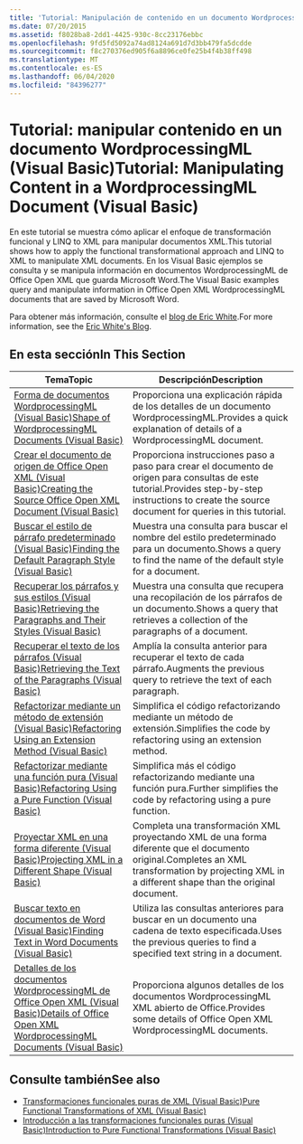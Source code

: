 ```yaml
---
title: 'Tutorial: Manipulación de contenido en un documento WordprocessingML'
ms.date: 07/20/2015
ms.assetid: f8028ba8-2dd1-4425-930c-8cc23176ebbc
ms.openlocfilehash: 9fd5fd5092a74ad8124a691d7d3bb479fa5dcdde
ms.sourcegitcommit: f8c270376ed905f6a8896ce0fe25b4f4b38ff498
ms.translationtype: MT
ms.contentlocale: es-ES
ms.lasthandoff: 06/04/2020
ms.locfileid: "84396277"
---
```

# <a name="tutorial-manipulating-content-in-a-wordprocessingml-document-visual-basic"></a><span data-ttu-id="1243d-102">Tutorial: manipular contenido en un documento WordprocessingML (Visual Basic)</span><span class="sxs-lookup"><span data-stu-id="1243d-102">Tutorial: Manipulating Content in a WordprocessingML Document (Visual Basic)</span></span>
<span data-ttu-id="1243d-103">En este tutorial se muestra cómo aplicar el enfoque de transformación funcional y LINQ to XML para manipular documentos XML.</span><span class="sxs-lookup"><span data-stu-id="1243d-103">This tutorial shows how to apply the functional transformational approach and LINQ to XML to manipulate XML documents.</span></span> <span data-ttu-id="1243d-104">En los Visual Basic ejemplos se consulta y se manipula información en documentos WordprocessingML de Office Open XML que guarda Microsoft Word.</span><span class="sxs-lookup"><span data-stu-id="1243d-104">The Visual Basic examples query and manipulate information in Office Open XML WordprocessingML documents that are saved by Microsoft Word.</span></span>  
  
 <span data-ttu-id="1243d-105">Para obtener más información, consulte el [blog de Eric White](http://www.ericwhite.com).</span><span class="sxs-lookup"><span data-stu-id="1243d-105">For more information, see the [Eric White's Blog](http://www.ericwhite.com).</span></span>  
  
## <a name="in-this-section"></a><span data-ttu-id="1243d-106">En esta sección</span><span class="sxs-lookup"><span data-stu-id="1243d-106">In This Section</span></span>  
  
|<span data-ttu-id="1243d-107">Tema</span><span class="sxs-lookup"><span data-stu-id="1243d-107">Topic</span></span>|<span data-ttu-id="1243d-108">Descripción</span><span class="sxs-lookup"><span data-stu-id="1243d-108">Description</span></span>|  
|-----------|-----------------|  
|[<span data-ttu-id="1243d-109">Forma de documentos WordprocessingML (Visual Basic)</span><span class="sxs-lookup"><span data-stu-id="1243d-109">Shape of WordprocessingML Documents (Visual Basic)</span></span>](shape-of-wordprocessingml-documents.md)|<span data-ttu-id="1243d-110">Proporciona una explicación rápida de los detalles de un documento WordprocessingML.</span><span class="sxs-lookup"><span data-stu-id="1243d-110">Provides a quick explanation of details of a WordprocessingML document.</span></span>|  
|[<span data-ttu-id="1243d-111">Crear el documento de origen de Office Open XML (Visual Basic)</span><span class="sxs-lookup"><span data-stu-id="1243d-111">Creating the Source Office Open XML Document (Visual Basic)</span></span>](creating-the-source-office-open-xml-document.md)|<span data-ttu-id="1243d-112">Proporciona instrucciones paso a paso para crear el documento de origen para consultas de este tutorial.</span><span class="sxs-lookup"><span data-stu-id="1243d-112">Provides step-by-step instructions to create the source document for queries in this tutorial.</span></span>|  
|[<span data-ttu-id="1243d-113">Buscar el estilo de párrafo predeterminado (Visual Basic)</span><span class="sxs-lookup"><span data-stu-id="1243d-113">Finding the Default Paragraph Style (Visual Basic)</span></span>](finding-the-default-paragraph-style.md)|<span data-ttu-id="1243d-114">Muestra una consulta para buscar el nombre del estilo predeterminado para un documento.</span><span class="sxs-lookup"><span data-stu-id="1243d-114">Shows a query to find the name of the default style for a document.</span></span>|  
|[<span data-ttu-id="1243d-115">Recuperar los párrafos y sus estilos (Visual Basic)</span><span class="sxs-lookup"><span data-stu-id="1243d-115">Retrieving the Paragraphs and Their Styles (Visual Basic)</span></span>](retrieving-the-paragraphs-and-their-styles.md)|<span data-ttu-id="1243d-116">Muestra una consulta que recupera una recopilación de los párrafos de un documento.</span><span class="sxs-lookup"><span data-stu-id="1243d-116">Shows a query that retrieves a collection of the paragraphs of a document.</span></span>|  
|[<span data-ttu-id="1243d-117">Recuperar el texto de los párrafos (Visual Basic)</span><span class="sxs-lookup"><span data-stu-id="1243d-117">Retrieving the Text of the Paragraphs (Visual Basic)</span></span>](retrieving-the-text-of-the-paragraphs.md)|<span data-ttu-id="1243d-118">Amplía la consulta anterior para recuperar el texto de cada párrafo.</span><span class="sxs-lookup"><span data-stu-id="1243d-118">Augments the previous query to retrieve the text of each paragraph.</span></span>|  
|[<span data-ttu-id="1243d-119">Refactorizar mediante un método de extensión (Visual Basic)</span><span class="sxs-lookup"><span data-stu-id="1243d-119">Refactoring Using an Extension Method (Visual Basic)</span></span>](refactoring-using-an-extension-method.md)|<span data-ttu-id="1243d-120">Simplifica el código refactorizando mediante un método de extensión.</span><span class="sxs-lookup"><span data-stu-id="1243d-120">Simplifies the code by refactoring using an extension method.</span></span>|  
|[<span data-ttu-id="1243d-121">Refactorizar mediante una función pura (Visual Basic)</span><span class="sxs-lookup"><span data-stu-id="1243d-121">Refactoring Using a Pure Function (Visual Basic)</span></span>](refactoring-using-a-pure-function.md)|<span data-ttu-id="1243d-122">Simplifica más el código refactorizando mediante una función pura.</span><span class="sxs-lookup"><span data-stu-id="1243d-122">Further simplifies the code by refactoring using a pure function.</span></span>|  
|[<span data-ttu-id="1243d-123">Proyectar XML en una forma diferente (Visual Basic)</span><span class="sxs-lookup"><span data-stu-id="1243d-123">Projecting XML in a Different Shape (Visual Basic)</span></span>](projecting-xml-in-a-different-shape.md)|<span data-ttu-id="1243d-124">Completa una transformación XML proyectando XML de una forma diferente que el documento original.</span><span class="sxs-lookup"><span data-stu-id="1243d-124">Completes an XML transformation by projecting XML in a different shape than the original document.</span></span>|  
|[<span data-ttu-id="1243d-125">Buscar texto en documentos de Word (Visual Basic)</span><span class="sxs-lookup"><span data-stu-id="1243d-125">Finding Text in Word Documents (Visual Basic)</span></span>](finding-text-in-word-documents.md)|<span data-ttu-id="1243d-126">Utiliza las consultas anteriores para buscar en un documento una cadena de texto especificada.</span><span class="sxs-lookup"><span data-stu-id="1243d-126">Uses the previous queries to find a specified text string in a document.</span></span>|  
|[<span data-ttu-id="1243d-127">Detalles de los documentos WordprocessingML de Office Open XML (Visual Basic)</span><span class="sxs-lookup"><span data-stu-id="1243d-127">Details of Office Open XML WordprocessingML Documents (Visual Basic)</span></span>](details-of-office-open-xml-wordprocessingml-documents.md)|<span data-ttu-id="1243d-128">Proporciona algunos detalles de los documentos WordprocessingML XML abierto de Office.</span><span class="sxs-lookup"><span data-stu-id="1243d-128">Provides some details of Office Open XML WordprocessingML documents.</span></span>|  
  
## <a name="see-also"></a><span data-ttu-id="1243d-129">Consulte también</span><span class="sxs-lookup"><span data-stu-id="1243d-129">See also</span></span>

- [<span data-ttu-id="1243d-130">Transformaciones funcionales puras de XML (Visual Basic)</span><span class="sxs-lookup"><span data-stu-id="1243d-130">Pure Functional Transformations of XML (Visual Basic)</span></span>](pure-functional-transformations-of-xml.md)
- [<span data-ttu-id="1243d-131">Introducción a las transformaciones funcionales puras (Visual Basic)</span><span class="sxs-lookup"><span data-stu-id="1243d-131">Introduction to Pure Functional Transformations (Visual Basic)</span></span>](introduction-to-pure-functional-transformations.md)
